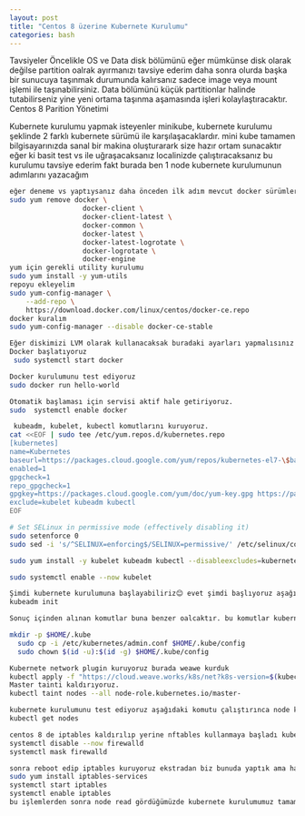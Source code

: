 ```yaml
---
layout: post
title: "Centos 8 üzerine Kubernete Kurulumu"
categories: bash
---
```

Tavsiyeler
Öncelikle OS ve Data disk bölümünü eğer mümkünse disk olarak değilse partition oalrak ayırmanızı tavsiye ederim daha sonra olurda başka bir sunucuya taşınmak durumunda kalırsanız sadece image veya mount işlemi ile taşınabilirsiniz.
Data bölümünü küçük partitionlar halinde tutabilirseniz yine yeni ortama taşınma aşamasında işleri kolaylaştıracaktır.
Centos 8 Parition Yönetimi


Kubernete kurulumu yapmak isteyenler minikube, kubernete kurulumu şeklinde 2 farklı kubernete sürümü ile karşılaşacaklardır. mini kube tamamen bilgisayarınızda sanal bir makina oluşturarark size hazır ortam sunacaktır eğer ki basit test vs ile uğraşacaksanız localinizde çalıştıracaksanız bu kurulumu tavsiye ederim fakt burada ben 1 node kubernete kurulumunun adımlarını yazacağım

```bash
eğer deneme vs yaptıysanız daha önceden ilk adım mevcut docker sürümlerini kaldırmak olacaktır.
sudo yum remove docker \
                  docker-client \
                  docker-client-latest \
                  docker-common \
                  docker-latest \
                  docker-latest-logrotate \
                  docker-logrotate \
                  docker-engine
yum için gerekli utility kurulumu
sudo yum install -y yum-utils
repoyu ekleyelim
sudo yum-config-manager \
    --add-repo \
    https://download.docker.com/linux/centos/docker-ce.repo
docker kuralım
sudo yum-config-manager --disable docker-ce-stable

Eğer diskimizi LVM olarak kullanacaksak buradaki ayarları yapmalısınız /etc/docker/daemon.json olarak kaydetmemiz gerekiyor.
Docker başlatıyoruz
 sudo systemctl start docker

Docker kurulumunu test ediyoruz
sudo docker run hello-world

Otomatik başlaması için servisi aktif hale getiriyoruz.
sudo  systemctl enable docker

 kubeadm, kubelet, kubectl komutlarını kuruyoruz.
cat <<EOF | sudo tee /etc/yum.repos.d/kubernetes.repo
[kubernetes]
name=Kubernetes
baseurl=https://packages.cloud.google.com/yum/repos/kubernetes-el7-\$basearch
enabled=1
gpgcheck=1
repo_gpgcheck=1
gpgkey=https://packages.cloud.google.com/yum/doc/yum-key.gpg https://packages.cloud.google.com/yum/doc/rpm-package-key.gpg
exclude=kubelet kubeadm kubectl
EOF

# Set SELinux in permissive mode (effectively disabling it)
sudo setenforce 0
sudo sed -i 's/^SELINUX=enforcing$/SELINUX=permissive/' /etc/selinux/config

sudo yum install -y kubelet kubeadm kubectl --disableexcludes=kubernetes

sudo systemctl enable --now kubelet

Şimdi kubernete kurulumuna başlayabiliriz😊 evet şimdi başlıyoruz aşağıdaki komutu çalıştırıyoruz sonrasında bize çıktı veriyor 
kubeadm init

Sonuç içinden alınan komutlar buna benzer oalcaktır. bu komutlar kubernetesi yönetebilmemiz için ihtiyacımız olan kubeconfig dosyalarını oluşturuyor. eğer birden fazla node kuracaksak join bilgilerini paylaşıyor biz tek node kuracağımız için onlara bakmıyoruz

mkdir -p $HOME/.kube
  sudo cp -i /etc/kubernetes/admin.conf $HOME/.kube/config
  sudo chown $(id -u):$(id -g) $HOME/.kube/config

Kubernete network plugin kuruyoruz burada weawe kurduk 
kubectl apply -f "https://cloud.weave.works/k8s/net?k8s-version=$(kubectl version | base64 | tr -d '\n')"
Master tainti kaldırıyoruz.
kubectl taint nodes --all node-role.kubernetes.io/master-

kubernete kurulumunu test ediyoruz aşağıdaki komutu çalıştırınca node karşısında ready görmemiz lazım ama centos 8 de bunu ready oalrak  görebilmek için aşağıdaki adıma devam ediyoruz
kubectl get nodes 

centos 8 de iptables kaldırılıp yerine nftables kullanmaya başladı kubernete nftables ile çalışmıyor bu sebepten biz nftables kapatıp yerine iptables aktif hale getirmeliyiz. bu kısım için normalde aşağıdaki komutlar ile değişiklik işe yarıyor ama bazen duruma göre farklı müdahaleler gerekebiliyor ilk olarak firewall kapatıyoruz
systemctl disable --now firewalld
systemctl mask firewalld

sonra reboot edip iptables kuruyoruz ekstradan biz bunuda yaptık ama hack işlemi olduğu için güncellemeler ile değişecektir o yüzdne mantığı anlayıp o anki sürüme göre yöntem belirlemek en iyisi oalcaktır.
sudo yum install iptables-services
systemctl start iptables
systemctl enable iptables
bu işlemlerden sonra node read gördüğümüzde kubernete kurulumumuz tamamlanmıştır. storage deployment işlemlerinizi yapabilirsiniz.
```